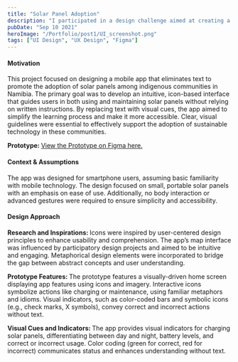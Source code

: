 ```yaml
---
title: "Solar Panel Adoption"
description: "I participated in a design challenge aimed at creating a text-free app to promote the adoption of green technology among indigenous communities in Namibia."
pubDate: "Sep 10 2021"
heroImage: "/Portfolio/post1/UI_screenshot.png"
tags: ["UI Design", "UX Design", "Figma"]
---
```


<!DOCTYPE html>
<html lang="en">
<head>
    <meta charset="UTF-8">
    <meta name="viewport" content="width=device-width, initial-scale=1.0">
</head>
<body>
    <section>
        <h4>Motivation</h4>
        <p>This project focused on designing a mobile app that eliminates text to promote the adoption of solar panels among indigenous communities in Namibia. The primary goal was to develop an intuitive, icon-based interface that guides users in both using and maintaining solar panels without relying on written instructions. By replacing text with visual cues, the app aimed to simplify the learning process and make it more accessible. Clear, visual guidelines were essential to effectively support the adoption of sustainable technology in these communities.</p>
        <p><strong>Prototype: </strong><a href="https://www.figma.com/proto/rUz1cFKBB83lm2YbfP8662/UXD-Workshop?node-id=27-63&scaling=scale-down&page-id=0%3A1&starting-point-node-id=27%3A63&show-proto-sidebar=1" target="_blank">View the Prototype on Figma here.</a>
        </p>
    </section>
    <section>
        <h4>Context & Assumptions</h4>
        <p>The app was designed for smartphone users, assuming basic familiarity with mobile technology. The design focused on small, portable solar panels with an emphasis on ease of use. Additionally, no body interaction or advanced gestures were required to ensure simplicity and accessibility.</p>
    </section>
    <section>
        <h4>Design Approach</h4>
        <p><b>Research and Inspirations: </b>Icons were inspired by user-centered design principles to enhance usability and comprehension. The app’s map interface was influenced by participatory design projects and aimed to be intuitive and engaging. Metaphorical design elements were incorporated to bridge the gap between abstract concepts and user understanding.</p>
        <p><b>Prototype Features: </b>The prototype features a visually-driven home screen displaying app features using icons and imagery. Interactive icons symbolize actions like charging or maintenance, using familiar metaphors and idioms. Visual indicators, such as color-coded bars and symbolic icons (e.g., check marks, X symbols), convey correct and incorrect actions without text.</p>
        <p><b>Visual Cues and Indicators: </b>The app provides visual indicators for charging solar panels, differentiating between day and night, battery levels, and correct or incorrect usage. Color coding (green for correct, red for incorrect) communicates status and enhances understanding without text.</p>
    </section>
</body>
</html>


